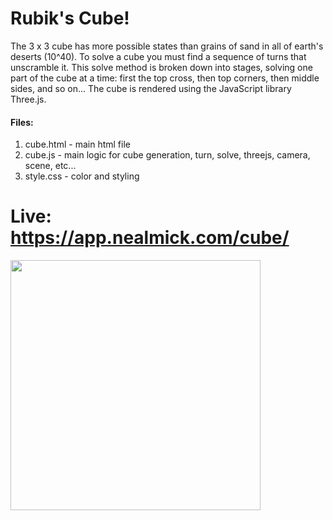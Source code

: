 # Rubik's Cube!


The 3 x 3 cube has more possible states than grains of sand in all of earth's deserts (10^40). To solve a cube you must find a sequence of turns that unscramble it.  This solve method is broken down into stages, solving one part of the cube at a time: first the top cross, then top corners, then middle sides, and so on... The cube is rendered using the JavaScript library Three.js.  

#### Files:
1. cube.html - main html file
2. cube.js - main logic for cube generation, turn, solve, threejs, camera, scene, etc...
3. style.css - color and styling
 

# Live:   https://app.nealmick.com/cube/


<img src="https://media.giphy.com/media/VFxAFcJqEwcd8gx8A5/giphy.gif" width="400" height="400" />

